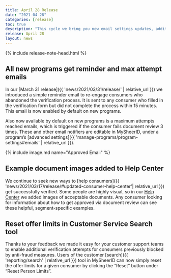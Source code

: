 ```yaml
---
title: April 28 Release
date: "2021-04-28"
categories: [release]
toc: true
description: "This cycle we bring you new email settings updates, additional end-user support and a simple new tool to reset person limits."
release: April 28
layout: news
---
```


{% include release-note-head.html %}

## All new programs get reminder and max attempt emails

In our [March 31 release]({{ 'news/2021/03/31/release/' | relative_url }}) we introduced a simple reminder email to re-engage consumers who abandoned the verification process. It is sent to any consumer who filled in the verification form but did not complete the process within 15 minutes. This email is now enabled by default on new programs.

Also now available by default on new programs is a maximum attempts reached emails, which is triggered if the consumer fails document review 3 times. These and other email notifiers are editable in MySheerID, under a program’s [advanced settings]({{ 'manage-programs/program-settings#emails' | relative_url }}).

{% include image.md name="Approved Email" %}

## Example document images added to Help Center

We continue to seek new ways to [help consumers]({{ 'news/2021/03/17/release/#updated-consumer-help-center'| relative_url }}) get successfully verified. Some people are highly visual, so in our [Help Center](https://offers.sheerid.com/sheerid/help-center/?segment=military&locale=en_US) we added images of acceptable documents. Any consumer looking for information about how to get approved via document review can see these helpful, segment-specific examples.

## Reset offer limits in Customer Service Search tool

Thanks to your feedback we made it easy for your customer support teams to enable additional verification attempts for consumers previously blocked by anti-fraud measures. Users of the customer [search]({{ 'reporting/search' | relative_url }}) tool in MySheerID can now simply reset the offer limits for a given consumer by clicking the “Reset” button under “Reset Person Limits”.

